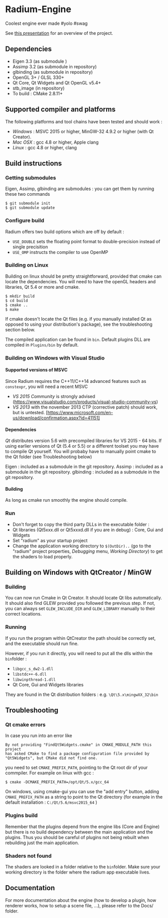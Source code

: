 # Radium-Engine
Coolest engine ever made #yolo #swag

See [this presentation](https://docs.google.com/presentation/d/12W2KXY7ctJXFIelmgNEn7obiBv_E4bmcMl3mXeJPVgc/edit?usp=sharing)
for an overview of the project.

## Dependencies 
* Eigen 3.3 (as submodule )
* Assimp 3.2 (as submodule in repository)
* glbinding (as submodule in repository)
* OpenGL 3+ / GLSL 330+
* Qt Core, Qt Widgets and Qt OpenGL v5.4+
* stb_image (in repository)
* To build : CMake 2.8.11+

## Supported compiler and platforms

The following platforms and tool chains have been tested and should work :

* *Windows* : MSVC 2015 or higher, MinGW-32 4.9.2 or higher (with Qt Creator).
* *Mac OSX* : gcc 4.8 or higher, Apple clang
* *Linux* : gcc 4.8 or higher, clang

## Build instructions

### Getting submodules 
Eigen, Assimp, glbinding are submodules : you can get them by running these two commands
```
$ git submodule init
$ git submodule update
```

### Configure build

Radium offers two build options which are off by default :
* `USE_DOUBLE` sets the floating point format to double-precision instead of single precisition
* `USE_OMP` instructs the compiler to use OpenMP

###  Building on Linux

Building on linux should be pretty straightforward, provided that cmake can locate the dependencies.
You will need to have the openGL headers and libraries, Qt 5.4 or more and cmake.

```
$ mkdir build
$ cd build
$ cmake ..
$ make
```

If cmake doesn't locate the Qt files (e.g. if you manually installed Qt as opposed to using your distribution's package),
see the troubleshooting section below.

The compiled application can be found in `bin`. Default plugins DLL are compiled in
`Plugins/bin` by default.

### Building on Windows with Visual Studio

#### Supported versions of MSVC
Since Radium requires the C++11/C++14 advanced features such as `constexpr`, you will need a recent MSVC
* *VS 2015 Community* is strongly advised (https://www.visualstudio.com/products/visual-studio-community-vs)
* *VS 2013* with the november 2013 CTP (corrective patch)  should work, but is untested.
[https://www.microsoft.com/en-us/download/confirmation.aspx?id=41151]
 
#### Dependencies

*Qt* distributes version 5.6 with precompiled libraries for VS 2015 - 64 bits. 
If using earlier versions of Qt (5.4 or 5.5)  or a different toolset you may have to compile Qt yourself.
You will probaby have to manually point cmake to the Qt folder (see Troubleshooting below)

Eigen : included as a submodule in the git repository.
Assimp : included as a submodule in the git repository.
glbinding : included as a submodule in the git repository.

#### Building

As long as cmake run smoothly the engine should compile.

### Run

* Don't forget to copy the third party DLLs in the executable folder :
 * Qt libraries (Qt5xxx.dll or Qt5xxxd.dll if you are in debug) : Core, Gui and Widgets
* Set "radium" as your startup project
* Change the application working directory to `$(OutDir)..` (go to the "radium" project properties, *Debugging* menu, *Working Directory*) to get the shaders to load properly.

## Building on Windows with QtCreator / MinGW

### Building

You can now run Cmake in Qt Creator. It should locate Qt libs automatically. 
It should also find GLEW provided you followed the previous step. 
If not, you can always set `GLEW_INCLUDE_DIR` and `GLEW_LIBRARY` manually to their correct locations.

### Running

If you run the program within QtCreator the path should be correctly set, and the executable should run fine.

However, if you run it directly, you will need to put all the dlls within the `bin`folder :
* `libgcc_s_dw2-1.dll`
* `libstdc++-6.dll`
* `libwinpthread-1.dll`
* Qt Core, Gui and Widgets libraries

They are found in the Qt distribution folders : e.g. `\Qt\5.x\mingwXX_32\bin`

## Troubleshooting 

### Qt cmake errors
In case you run into an error like
```
By not providing "FindQt5Widgets.cmake" in CMAKE_MODULE_PATH this project
has asked CMake to find a package configuration file provided by
"Qt5Widgets", but CMake did not find one.
```
you need to set `CMAKE_PREFIX_PATH`, pointing to the Qt root dir of your commpiler.
For example on linux with gcc :
```
$ cmake -DCMAKE_PREFIX_PATH=/opt/Qt/5.x/gcc_64
```

On windows, using cmake-gui you can use the "add entry" button, adding `CMAKE_PREFIX_PATH` 
as a string to point to the Qt directory (for example in the default installation :
`C:/Qt/5.6/msvc2015_64` )

### Plugins build

Remember that the plugins depend from the engine libs (Core and Engine) but there is no
build dependency between the main application and the plugins. Thus you should be careful
of plugins not being rebuilt when rebuilding just the main application.

### Shaders not found

The shaders are looked in a folder relative to the `bin`folder. Make sure your working directory is the 
folder where the radium app executable lives.

## Documentation
For more documentation about the engine (how to develop a plugin, 
how renderer works, how to setup a scene file, ...), please refer to the Docs/ folder.
